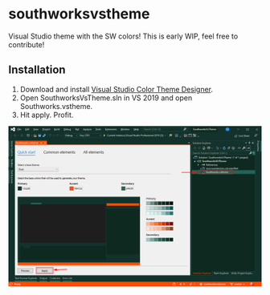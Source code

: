 # southworksvstheme
Visual Studio theme with the SW colors!
This is early WIP, feel free to contribute!

## Installation

1. Download and install [Visual Studio Color Theme Designer](https://marketplace.visualstudio.com/items?itemName=ms-madsk.ColorThemeDesigner).
1. Open SouthworksVsTheme.sln in VS 2019 and open Southworks.vstheme.
1. Hit apply. Profit.

![Instructions](/img/instructions.png)

